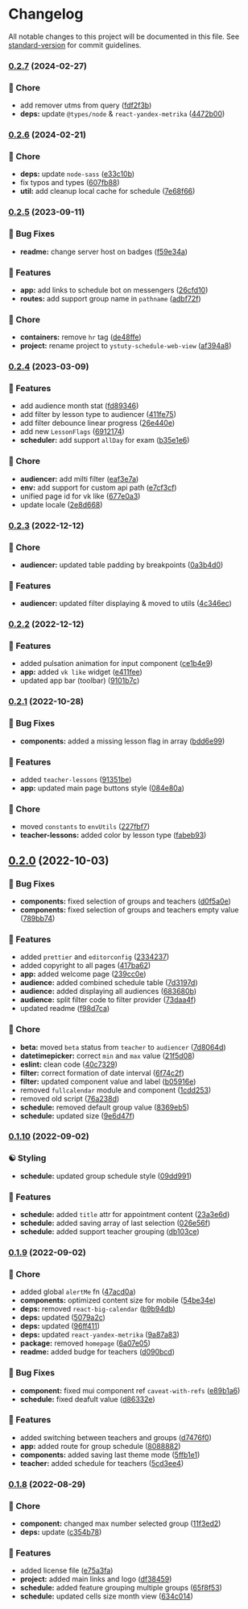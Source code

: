 # Changelog

All notable changes to this project will be documented in this file. See [standard-version](https://github.com/conventional-changelog/standard-version) for commit guidelines.

### [0.2.7](https://github.com/YSTUty/ystuty-schedule-web-view/compare/v0.2.6...v0.2.7) (2024-02-27)


### 🧹 Chore

* add remover utms from query ([fdf2f3b](https://github.com/YSTUty/ystuty-schedule-web-view/commit/fdf2f3bfa88cb96c6418d62af50e3e952c5c851d))
* **deps:** update `@types/node` & `react-yandex-metrika` ([4472b00](https://github.com/YSTUty/ystuty-schedule-web-view/commit/4472b00abd41ed898b8d406dfd7e1a64dcf4914b))

### [0.2.6](https://github.com/YSTUty/ystuty-schedule-web-view/compare/v0.2.5...v0.2.6) (2024-02-21)


### 🧹 Chore

* **deps:** update `node-sass` ([e33c10b](https://github.com/YSTUty/ystuty-schedule-web-view/commit/e33c10b73c7c3bbfc16121137b3be04c831fc0b6))
* fix typos and types ([607fb88](https://github.com/YSTUty/ystuty-schedule-web-view/commit/607fb888587de1b03f582d8b5f2813cfdacb7181))
* **util:** add cleanup local cache for schedule ([7e68f66](https://github.com/YSTUty/ystuty-schedule-web-view/commit/7e68f66f9b2427e3a7992005734d1b8cac0c870d))

### [0.2.5](https://github.com/YSTUty/ystuty-schedule-web-view/compare/v0.2.4...v0.2.5) (2023-09-11)


### 🐛 Bug Fixes

* **readme:** change server host on badges ([f59e34a](https://github.com/YSTUty/ystuty-schedule-web-view/commit/f59e34aa4186de7ff2159ae8d2f9d03b70f12a01))


### 🚀 Features

* **app:** add links to schedule bot on messengers ([26cfd10](https://github.com/YSTUty/ystuty-schedule-web-view/commit/26cfd10738c79a263ca57e50ea6ff2392c676a07))
* **routes:** add support group name in `pathname` ([adbf72f](https://github.com/YSTUty/ystuty-schedule-web-view/commit/adbf72f0cdd00165eee9ab4519dcce9ad9fd96c3))


### 🧹 Chore

* **containers:** remove `hr` tag ([de48ffe](https://github.com/YSTUty/ystuty-schedule-web-view/commit/de48ffeffd7f806b7d9fbe35fea88d03da7ced8b))
* **project:** rename project to `ystuty-schedule-web-view` ([af394a8](https://github.com/YSTUty/ystuty-schedule-web-view/commit/af394a8cbfdd066daab827b9e1c43f93b358d641))

### [0.2.4](https://github.com/YSTUty/ystuty-schedule-web-view/compare/v0.2.3...v0.2.4) (2023-03-09)


### 🚀 Features

* add audience month stat ([fd89346](https://github.com/YSTUty/ystuty-schedule-web-view/commit/fd89346ef6952cf57c366feac6db57df1b144b57))
* add filter by lesson type to audiencer ([411fe75](https://github.com/YSTUty/ystuty-schedule-web-view/commit/411fe75a29fa878fc6818f816b24e4d08494f74e))
* add filter debounce linear progress ([26e440e](https://github.com/YSTUty/ystuty-schedule-web-view/commit/26e440e5d417e3cba5c271f78401a620415017b7))
* add new `LessonFlags` ([6912174](https://github.com/YSTUty/ystuty-schedule-web-view/commit/6912174a1399f50cf07084b6c178218398ae5dee))
* **scheduler:** add support `allDay` for exam ([b35e1e6](https://github.com/YSTUty/ystuty-schedule-web-view/commit/b35e1e6b6c482875802db6f835ac5d28644f74ab))


### 🧹 Chore

* **audiencer:** add milti filter ([eaf3e7a](https://github.com/YSTUty/ystuty-schedule-web-view/commit/eaf3e7a9073ef91488b903b9569dc9a05eea7cf6))
* **env:** add support for custom api path ([e7cf3cf](https://github.com/YSTUty/ystuty-schedule-web-view/commit/e7cf3cff757a0d5e5a17ba8f65f3e18ae863b57a))
* unified page id for vk like ([677e0a3](https://github.com/YSTUty/ystuty-schedule-web-view/commit/677e0a387ff9e45f66a6c1d1e92053b2b14d8ae7))
* update locale ([2e8d668](https://github.com/YSTUty/ystuty-schedule-web-view/commit/2e8d6684dd9db94fb8fa2dab12e2de1c1066fbeb))

### [0.2.3](https://github.com/YSTUty/ystuty-schedule-web-view/compare/v0.2.2...v0.2.3) (2022-12-12)


### 🧹 Chore

* **audiencer:** updated table padding by breakpoints ([0a3b4d0](https://github.com/YSTUty/ystuty-schedule-web-view/commit/0a3b4d03f65939e5e65b1aa4cd1f93316aca5ad1))


### 🚀 Features

* **audiencer:** updated filter displaying & moved to utils ([4c346ec](https://github.com/YSTUty/ystuty-schedule-web-view/commit/4c346ec9c04213797ea1fe97a5ce3a3cb0e9ef98))

### [0.2.2](https://github.com/YSTUty/ystuty-schedule-web-view/compare/v0.2.1...v0.2.2) (2022-12-12)


### 🚀 Features

* added pulsation animation for input component ([ce1b4e9](https://github.com/YSTUty/ystuty-schedule-web-view/commit/ce1b4e9b7bbdab57e6f5f27577a43a1971b4bf33))
* **app:** added `vk like` widget ([e411fee](https://github.com/YSTUty/ystuty-schedule-web-view/commit/e411fee5075c259b0dc17f4595c170089540a995))
* updated app bar (toolbar) ([9101b7c](https://github.com/YSTUty/ystuty-schedule-web-view/commit/9101b7c5f228bf1e1ef6177686a34780a85aee29))

### [0.2.1](https://github.com/YSTUty/ystuty-schedule-web-view/compare/v0.2.0...v0.2.1) (2022-10-28)


### 🐛 Bug Fixes

* **components:** added a missing lesson flag in array ([bdd6e99](https://github.com/YSTUty/ystuty-schedule-web-view/commit/bdd6e991c3cda3c370c1a59112b90103382b1e27))


### 🚀 Features

* added `teacher-lessons` ([91351be](https://github.com/YSTUty/ystuty-schedule-web-view/commit/91351be70ec658b4b4de9d1be8a9ff46cf871995))
* **app:** updated main page buttons style ([084e80a](https://github.com/YSTUty/ystuty-schedule-web-view/commit/084e80ac3ec13be4a0a1c15c18aa5cab863431b6))


### 🧹 Chore

* moved `constants` to `envUtils` ([227fbf7](https://github.com/YSTUty/ystuty-schedule-web-view/commit/227fbf71d8d37876e109e7702db985997e84df14))
* **teacher-lessons:** added color by lesson type ([fabeb93](https://github.com/YSTUty/ystuty-schedule-web-view/commit/fabeb9388007a35940aef99cf5f297b51582ebf5))

## [0.2.0](https://github.com/YSTUty/ystuty-schedule-web-view/compare/v0.1.10...v0.2.0) (2022-10-03)


### 🐛 Bug Fixes

* **components:** fixed selection of groups and teachers ([d0f5a0e](https://github.com/YSTUty/ystuty-schedule-web-view/commit/d0f5a0e3c7e3b4bfe9bd4ff41a521614dabfe49e))
* **components:** fixed selection of groups and teachers empty value ([789bb74](https://github.com/YSTUty/ystuty-schedule-web-view/commit/789bb746090180e44122a0dea5888478f20f9652))


### 🚀 Features

* added `prettier` and `editorconfig` ([2334237](https://github.com/YSTUty/ystuty-schedule-web-view/commit/23342378d2b50e15984de441b81f8f4ec20d0e9a))
* added copyright to all pages ([417ba62](https://github.com/YSTUty/ystuty-schedule-web-view/commit/417ba6226d1a9d9702677139ccf1f4ef79b13eb5))
* **app:** added welcome page ([239cc0e](https://github.com/YSTUty/ystuty-schedule-web-view/commit/239cc0e1b0861058bac03ff186873d617a34b97e))
* **audience:** added combined schedule table ([7d3197d](https://github.com/YSTUty/ystuty-schedule-web-view/commit/7d3197dd4a4cb1cc7272eaa1e182f3468e37196a))
* **audience:** added displaying all audiences ([683680b](https://github.com/YSTUty/ystuty-schedule-web-view/commit/683680b83c32dbf6cc8d28840612ad552aa097bf))
* **audience:** split filter code to filter provider ([73daa4f](https://github.com/YSTUty/ystuty-schedule-web-view/commit/73daa4f594a5633f2f2d0fef843d7e3f4da7324c))
* updated readme ([f98d7ca](https://github.com/YSTUty/ystuty-schedule-web-view/commit/f98d7cab207c46f42ac9721f9988bb70542eafd4))


### 🧹 Chore

* **beta:** moved `beta` status from `teacher` to `audiencer` ([7d8064d](https://github.com/YSTUty/ystuty-schedule-web-view/commit/7d8064d01efb15bb197a24e8f2b30d99fd024ef5))
* **datetimepicker:** correct `min` and `max` value ([21f5d08](https://github.com/YSTUty/ystuty-schedule-web-view/commit/21f5d08dfa389ab46d95d66ad4775e518cd7419e))
* **eslint:** clean code ([40c7329](https://github.com/YSTUty/ystuty-schedule-web-view/commit/40c73294fcd5f7abff66c4dbfa1bff6c790ade2d))
* **filter:** correct formation of date interval ([6f74c2f](https://github.com/YSTUty/ystuty-schedule-web-view/commit/6f74c2f25b201cf379bea1f1340ffce6ce68b95e))
* **filter:** updated component value and label ([b05916e](https://github.com/YSTUty/ystuty-schedule-web-view/commit/b05916ed82e086a8d3c9cccde19e9098914e217f))
* removed `fullcalendar` module and component ([1cdd253](https://github.com/YSTUty/ystuty-schedule-web-view/commit/1cdd2538c5d5fc22535ee7bfac1201c17661106d))
* removed old script ([76a238d](https://github.com/YSTUty/ystuty-schedule-web-view/commit/76a238d6e2435365cc39684caf497b46beb053e5))
* **schedule:** removed default group value ([8369eb5](https://github.com/YSTUty/ystuty-schedule-web-view/commit/8369eb5d664736bde8b9914e5d6ce4f840747ca9))
* **schedule:** updated size ([9e6d47f](https://github.com/YSTUty/ystuty-schedule-web-view/commit/9e6d47f3d900fb2e4266a01776aa7d19fd3e0940))

### [0.1.10](https://github.com/YSTUty/ystuty-schedule-web-view/compare/v0.1.9...v0.1.10) (2022-09-02)


### ☯ Styling

* **schedule:** updated group schedule style ([09dd991](https://github.com/YSTUty/ystuty-schedule-web-view/commit/09dd991bcde920ff352ec994d62dbb4644642d12))


### 🚀 Features

* **schedule:** added `title` attr for appointment content ([23a3e6d](https://github.com/YSTUty/ystuty-schedule-web-view/commit/23a3e6ddc1d1c5f7fa1f626577a4cb0bfa72a231))
* **schedule:** added saving array of last selection ([026e56f](https://github.com/YSTUty/ystuty-schedule-web-view/commit/026e56fcafec6c051354edc5ec035690371e243d))
* **schedule:** added support teacher grouping ([db103ce](https://github.com/YSTUty/ystuty-schedule-web-view/commit/db103ce8f0fb7abbd8ac378107a4cb6d2aec9115))

### [0.1.9](https://github.com/YSTUty/ystuty-schedule-web-view/compare/v0.1.8...v0.1.9) (2022-09-02)


### 🧹 Chore

* added global `alertMe` fn ([47acd0a](https://github.com/YSTUty/ystuty-schedule-web-view/commit/47acd0adc8ec73fcd80e292f572f5dff10f01dfe))
* **components:** optimized content size for mobile ([54be34e](https://github.com/YSTUty/ystuty-schedule-web-view/commit/54be34e2313eebb8ae91e85565efff21f85e642f))
* **deps:** removed `react-big-calendar` ([b9b94db](https://github.com/YSTUty/ystuty-schedule-web-view/commit/b9b94db3107dbe508b7dc57bc53cd3afd0c54fec))
* **deps:** updated ([5079a2c](https://github.com/YSTUty/ystuty-schedule-web-view/commit/5079a2c3e87bd842fbde07236d23cd3d70b0d785))
* **deps:** updated ([96ff411](https://github.com/YSTUty/ystuty-schedule-web-view/commit/96ff411ea2747bc2684bb7b0f79f632cc19cdc8e))
* **deps:** updated `react-yandex-metrika` ([9a87a83](https://github.com/YSTUty/ystuty-schedule-web-view/commit/9a87a8331d67ef7e0778ff54bafdcea9c6163907))
* **package:** removed `homepage` ([6a07e05](https://github.com/YSTUty/ystuty-schedule-web-view/commit/6a07e057bfcf8fb637faa3d2af820633eb12a162))
* **readme:** added budge for teachers ([d090bcd](https://github.com/YSTUty/ystuty-schedule-web-view/commit/d090bcdf3e7d937a98756130313f2f19bc8a1ad9))


### 🐛 Bug Fixes

* **component:** fixed mui component ref `caveat-with-refs` ([e89b1a6](https://github.com/YSTUty/ystuty-schedule-web-view/commit/e89b1a6000083b2501114f1364963116e4bad898))
* **schedule:** fixed deafult value ([d86332e](https://github.com/YSTUty/ystuty-schedule-web-view/commit/d86332ed19203f8d5ac9ea5d3ea3cde027b8ebb4))


### 🚀 Features

* added switching between teachers and groups ([d7476f0](https://github.com/YSTUty/ystuty-schedule-web-view/commit/d7476f06ccf4a6d66c7d1d512fafbd95928efa7e))
* **app:** added route for group schedule ([8088882](https://github.com/YSTUty/ystuty-schedule-web-view/commit/808888277472071d76422db375f140d6dc8aad0a))
* **components:** added saving last theme mode ([5ffb1e1](https://github.com/YSTUty/ystuty-schedule-web-view/commit/5ffb1e1582d4974c3a490258dafa299a2e0bb073))
* **teacher:** added schedule for teachers ([5cd3ee4](https://github.com/YSTUty/ystuty-schedule-web-view/commit/5cd3ee454cb1e96ef739aa63fac2b20daee0b3b2))

### [0.1.8](https://github.com/YSTUty/ystuty-schedule-web-view/compare/v0.1.7...v0.1.8) (2022-08-29)


### 🧹 Chore

* **component:** changed max number selected group ([11f3ed2](https://github.com/YSTUty/ystuty-schedule-web-view/commit/11f3ed20bcbf9d239219796c14884bdc824baff4))
* **deps:** update ([c354b78](https://github.com/YSTUty/ystuty-schedule-web-view/commit/c354b785d59c3f8d081d428118a189ef2d43afa4))


### 🚀 Features

* added license file ([e75a3fa](https://github.com/YSTUty/ystuty-schedule-web-view/commit/e75a3faea6ce5444e93dc307af0d21f94123efae))
* **project:** added main links and logo ([df38459](https://github.com/YSTUty/ystuty-schedule-web-view/commit/df384596a34dcf1cf884bdc73fd0263e3c239c12))
* **schedule:** added feature grouping multiple groups ([65f8f53](https://github.com/YSTUty/ystuty-schedule-web-view/commit/65f8f537d4f93887c5eb61f8fb3ef39c45c2b142))
* **schedule:** updated cells size month view ([634c014](https://github.com/YSTUty/ystuty-schedule-web-view/commit/634c014e94a745d2bc36ebc8a20b80c2f7de613b))
